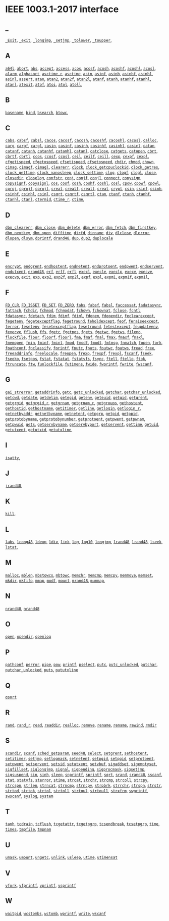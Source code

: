 # IEEE 1003.1-2017 interface

## _

[`_Exit`](_Exit.impl.md),
[`_exit`](_exit.impl.md),
[`_longjmp`](_longjmp.tb-impl.md),
[`_setjmp`](_setjmp.tb-impl.md),
[`_tolower`](_tolower.tb-impl.md),
[`_toupper`](_toupper.tb-impl.md),

## A

[`a64l`](a/a64l.tb-impl.md),
[`abort`](a/abort.part-impl.md),
[`abs`](a/abs.tb-impl.md),
[`accept`](a/accept.part-impl.md),
[`access`](a/access.tb-impl.md),
[`acos`](a/acos.impl.md),
[`acosf`](a/acosf.tb-impl.md),
[`acosh`](a/acosh.tb-impl.md),
[`acoshf`](a/acoshf.tb-impl.md),
[`acoshl`](a/acoshl.tb-impl.md),
[`acosl`](a/acosl.tb-impl.md),
[`alarm`](a/alarm.impl.md),
[`alphasort`](a/alphasort.tb-impl.md),
[`asctime_r`](a/asctime_r.impl.md),
[`asctime`](a/asctime.impl.md),
[`asin`](a/asin.tb-impl.md),
[`asinf`](a/asinf.tb-impl.md),
[`asinh`](a/asinh.tb-impl.md),
[`asinhf`](a/asinhf.tb-impl.md),
[`asinhl`](a/asinhl.tb-impl.md),
[`asinl`](a/asinl.tb-impl.md),
[`assert`](a/assert.impl.md),
[`atan`](a/atan.part-impl.md),
[`atan2`](a/atan2.part-impl.md),
[`atan2f`](a/atan2f.tb-impl.md),
[`atan2l`](a/atan2l.tb-impl.md),
[`atanf`](a/atanf.tb-impl.md), 
[`atanh`](a/atanh.tb-impl.md), 
[`atanhf`](a/atanhf.tb-impl.md), 
[`atanhl`](a/atanhl.tb-impl.md), 
[`atanl`](a/atanl.tb-impl.md), 
[`atexit`](a/atexit.impl.md), 
[`atof`](a/atof.impl.md), 
[`atoi`](a/atoi.impl.md), 
[`atol`](a/atol.part-impl.md), 
[`atoll`](a/atoll.tb-impl.md), 

## B

[`basename`](b/basename.impl.md),
[`bind`](b/bind.part-impl.md),
[`bsearch`](b/bsearch.impl.md),
[`btowc`](b/btowc.tb-impl.md),

## C

[`cabs`](c/cabs.tb-impl.md), 
[`cabsf`](c/cabsf.tb-impl.md), 
[`cabsl`](c/cabsl.tb-impl.md), 
[`cacos`](c/cacos.tb-impl.md), 
[`cacosf`](c/cacosf.tb-impl.md), 
[`cacosh`](c/cacosh.tb-impl.md), 
[`cacoshf`](c/cacoshf.tb-impl.md), 
[`cacoshl`](c/cacoshl.tb-impl.md), 
[`cacosl`](c/cacosl.tb-impl.md), 
[`calloc`](c/calloc.part-impl.md), 
[`carg`](c/carg.tb-impl.md), 
[`cargf`](c/cargf.tb-impl.md), 
[`cargl`](c/cargl.tb-impl.md), 
[`casin`](c/casin.tb-impl.md), 
[`casinf`](c/casinf.tb-impl.md), 
[`casinh`](c/casinh.tb-impl.md), 
[`casinhf`](c/casinhf.tb-impl.md), 
[`casinhl`](c/casinhl.tb-impl.md), 
[`casinl`](c/casinl.tb-impl.md), 
[`catan`](c/catan.tb-impl.md), 
[`catanf`](c/catanf.tb-impl.md), 
[`catanh`](c/catanh.tb-impl.md), 
[`catanhf`](c/catanhf.tb-impl.md), 
[`catanhl`](c/catanhl.tb-impl.md), 
[`catanl`](c/catanl.tb-impl.md), 
[`catclose`](c/catclose.tb-impl.md), 
[`catgets`](c/catgets.tb-impl.md), 
[`catopen`](c/catopen.tb-impl.md), 
[`cbrt`](c/cbrt.tb-impl.md), 
[`cbrtf`](c/cbrtf.tb-impl.md), 
[`cbrtl`](c/cbrtl.tb-impl.md), 
[`ccos`](c/ccos.tb-impl.md), 
[`ccosf`](c/ccosf.tb-impl.md), 
[`ccosl`](c/ccosl.tb-impl.md), 
[`ceil`](c/ceil.part-impl.md), 
[`ceilf`](c/ceilf.tb-impl.md), 
[`ceill`](c/ceill.tb-impl.md), 
[`cexp`](c/cexp.tb-impl.md), 
[`cexpf`](c/cexpf.tb-impl.md), 
[`cexpl`](c/cexpl.tb-impl.md), 
[`cfgetispeed`](c/cfgetispeed.tb-impl.md), 
[`cfgetospeed`](c/cfgetospeed.tb-impl.md), 
[`cfsetispeed`](c/cfsetispeed.tb-impl.md), 
[`cfsetospeed`](c/cfsetospeed.tb-impl.md), 
[`chdir`](c/chdir.part-impl.md), 
[`chmod`](c/chmod.tb-impl.md), 
[`chown`](c/chown.tb-impl.md), 
[`cimag`](c/cimag.tb-impl.md), 
[`cimagf`](c/cimagf.tb-impl.md), 
[`cimagl`](c/cimagl.tb-impl.md), 
[`clearerr`](c/clearerr.md), 
[`clock`](c/clock.tb-impl.md), 
[`clock_getcpuclockid`](c/clock_getcpuclockid.tb-impl.md), 
[`clock_getres`](c/clock_getres.tb-impl.md), 
[`clock_gettime`](c/clock_gettime.tb-impl.md), 
[`clock_nanosleep`](c/clock_nanosleep.tb-impl.md), 
[`clock_settime`](c/clock_settime.tb-impl.md), 
[`clog`](c/clog.tb-impl.md), 
[`clogf`](c/clogf.tb-impl.md), 
[`clogl`](c/clogl.tb-impl.md), 
[`close`](c/close.part-impl.md), 
[`closedir`](c/closedir.md), 
[`closelog`](c/closelog.md), 
[`confstr`](c/confstr.tb-impl.md), 
[`conj`](c/conj.tb-impl.md), 
[`conjf`](c/conjf.tb-impl.md), 
[`conjl`](c/conjl.tb-impl.md), 
[`connect`](c/connect.part-impl.md), 
[`copysign`](c/copysign.tb-impl.md), 
[`copysignf`](c/copysignf.tb-impl.md), 
[`copysignl`](c/copysignl.md), 
[`cos`](c/cos.md), 
[`cosf`](c/cosf.tb-impl.md), 
[`cosh`](c/cosh.part-impl.md), 
[`coshf`](c/coshf.tb-impl.md), 
[`coshl`](c/coshl.tb-impl.md), 
[`cosl`](c/cosl.tb-impl.md), 
[`cpow`](c/cpow.tb-impl.md), 
[`cpowf`](c/cpowf.tb-impl.md), 
[`cpowl`](c/cpowl.tb-impl.md), 
[`cproj`](c/cproj.tb-impl.md), 
[`cprojf`](c/cprojf.tb-impl.md), 
[`cprojl`](c/cprojl.tb-impl.md), 
[`creal`](c/creal.tb-impl.md), 
[`crealf`](c/crealf.tb-impl.md), 
[`creall`](c/creall.tb-impl.md), 
[`creat`](c/creat.part-impl.md), 
[`crypt`](c/crypt.part-impl.md), 
[`csin`](c/csin.tb-impl.md), 
[`csinf`](c/csinf.tb-impl.md), 
[`csinh`](c/csinh.tb-impl.md), 
[`csinhf`](c/csinhf.tb-impl.md), 
[`csinhl`](c/csinhl.tb-impl.md), 
[`csinl`](c/csinl.tb-impl.md), 
[`csqrt`](c/csqrt.tb-impl.md), 
[`csqrtf`](c/csqrtf.tb-impl.md), 
[`csqrtl`](c/csqrtl.tb-impl.md), 
[`ctan`](c/ctan.tb-impl.md), 
[`ctanf`](c/ctanf.tb-impl.md), 
[`ctanh`](c/ctanh.tb-impl.md), 
[`ctanhf`](c/ctanhf.tb-impl.md), 
[`ctanhl`](c/ctanhl.tb-impl.md), 
[`ctanl`](c/ctanl.tb-impl.md), 
[`ctermid`](c/ctermid.tb-impl.md), 
[`ctime_r`](c/ctime_r.impl.md), 
[`ctime`](c/ctime.impl.md),

## D

[`dbm_clearerr`](d/dbm_clearerr.tb-impl.md),
[`dbm_close`](d/dbm_close.tb-impl.md),
[`dbm_delete`](d/dbm_delete.tb-impl.md),
[`dbm_error`](d/dbm_error.tb-impl.md),
[`dbm_fetch`](d/dbm_fetch.tb-impl.md),
[`dbm_firstkey`](d/dbm_firstkey.tb-impl.md),
[`dbm_nextkey`](d/dbm_nextkey.tb-impl.md),
[`dbm_open`](d/dbm_open.tb-impl.md),
[`difftime`](d/difftime.impl.md),
[`dirfd`](d/dirfd.tb-impl.md),
[`dirname`](d/dirname.impl.md),
[`div`](d/div.tb-impl.md),
[`dlclose`](d/dlclose.tb-impl.md),
[`dlerror`](d/dlerror.tb-impl.md),
[`dlopen`](d/dlopen.tb-impl.md),
[`dlsym`](d/dlsym.tb-impl.md),
[`dprintf`](d/dprintf.part-impl.md),
[`drand48`](d/drand48.tb-impl.md),
[`dup`](d/dup.part-impl.md),
[`dup2`](d/dup2.impl.md),
[`duplocale`](d/duplocale.tb-impl.md)

## E
[`encrypt`](e/encrypt.tb-impl.md),
[`endgrent`](e/endgrent.tb-impl.md),
[`endhostent`](e/endhostent.tb-impl.md),
[`endnetent`](e/endnetent.tb-impl.md),
[`endprotoent`](e/endprotoent.tb-impl.md),
[`endpwent`](e/endpwent.tb-impl.md),
[`endservent`](e/endservent.tb-impl.md),
[`endutxent`](e/endutxent.tb-impl.md),
[`erand48`](e/erand48.tb-impl.md),
[`erf`](e/erf.tb-impl.md),
[`erff`](e/erff.tb-impl.md),
[`erfl`](e/erfl.tb-impl.md),
[`execl`](e/execl.part-impl.md),
[`execle`](e/execle.part-impl.md),
[`execlp`](e/execlp.part-impl.md),
[`execv`](e/execv.part-impl.md),
[`execve`](e/execve.part-impl.md),
[`execvp`](e/execvp.part-impl.md),
[`exit`](e/exit.impl.md),
[`exp`](e/exp.part-impl.md),
[`exp2`](e/exp2.tb-impl.md),
[`exp2f`](e/exp2f.tb-impl.md),
[`exp2l`](e/exp2l.tb-impl.md),
[`expf`](e/expf.part-impl.md),
[`expl`](e/expl.tb-impl.md),
[`expm1`](e/expm1.tb-impl.md),
[`expm1f`](e/expm1f.tb-impl.md),
[`expm1l`](e/expm1l.tb-impl.md),

## F

[`FD_CLR`](f/FD_CLR.tb-impl.md), 
[`FD_ISSET`](f/FD_ISSET.md), 
[`FD_SET`](f/FD_SET.tb-impl.md), 
[`FD_ZERO`](f/FD_ZERO.tb-impl.md), 
[`fabs`](f/fabs.md), 
[`fabsf`](f/fabsf.tb-impl.md), 
[`fabsl`](f/fabsl.tb-impl.md), 
[`faccessat`](f/faccessat.tb-impl.md), 
[`fadatasync`](f/fadatasync.tb-impl.md), 
[`fattach`](f/fattach.tb-impl.md), 
[`fchdir`](f/fchdir.tb-impl.md), 
[`fchmod`](f/fchmod.tb-impl.md), 
[`fchmodat`](f/fchmodat.tb-impl.md), 
[`fchown`](f/fchown.tb-impl.md), 
[`fchownat`](f/fchownat.tb-impl.md), 
[`fclose`](f/fclose.part-impl.md), 
[`fcntl`](f/fcntl.part-impl.md), 
[`fdatasync`](f/fdatasync.tb-impl.md), 
[`fdetach`](f/fdetach.tb-impl.md), 
[`fdim`](f/fdim.tb-impl.md), 
[`fdimf`](f/fdimf.tb-impl.md), 
[`fdiml`](f/fdiml.tb-impl.md), 
[`fdopen`](f/fdopen.part-impl.md), 
[`fdopendir`](f/fdopendir.tb-impl.md), 
[`feclearexcept`](f/feclearexcept.tb-impl.md), 
[`fegetenv`](f/fegetenv.tb-impl.md), 
[`fegetexceptflag`](f/fegetexceptflag.tb-impl.md), 
[`fegetround`](f/fegetround.tb-impl.md), 
[`feholdexcept`](f/feholdexcept.tb-impl.md), 
[`feof`](f/feof.impl.md), 
[`feraiseexcept`](f/feraiseexcept.tb-impl.md), 
[`ferror`](f/ferror.impl.md), 
[`fesetenv`](f/fesetenv.tb-impl.md), 
[`fesetexceptflag`](f/fesetexceptflag.tb-impl.md), 
[`fesetround`](f/fesetround.tb-impl.md), 
[`fetestexcept`](f/fetestexcept.tb-impl.md), 
[`feupdateenv`](f/feupdateenv.tb-impl.md), 
[`fexecve`](f/fexecve.part-impl.md), 
[`fflush`](f/fflush.part-impl.md), 
[`ffs`](f/ffs.tb-impl.md), 
[`fgetc`](f/fgetc.part-impl.md), 
[`fgetpos`](f/fgetpos.tb-impl.md), 
[`fgets`](f/fgets.part-impl.md), 
[`fgetwc`](f/fgetwc.tb-impl.md), 
[`fgetws`](f/fgetws.tb-impl.md), 
[`fileno`](f/fileno.part-impl.md), 
[`flockfile`](f/flockfile.tb-impl.md), 
[`floor`](f/floor.part-impl.md), 
[`floorf`](f/floorf.tb-impl.md), 
[`floorl`](f/floorl.tb-impl.md), 
[`fma`](f/fma.tb-impl.md), 
[`fmaf`](f/fmaf.tb-impl.md), 
[`fmal`](f/fmal.tb-impl.md), 
[`fmax`](f/fmax.tb-impl.md), 
[`fmaxf`](f/fmaxf.tb-impl.md), 
[`fmaxl`](f/fmaxl.tb-impl.md), 
[`fmemopen`](f/fmemopen.tb-impl.md), 
[`fmin`](f/fmin.tb-impl.md), 
[`fminf`](f/fminf.tb-impl.md), 
[`fminl`](f/fminl.tb-impl.md), 
[`fmod`](f/fmod.md), 
[`fmodf`](f/fmodf.tb-impl.md), 
[`fmodl`](f/fmodl.tb-impl.md), 
[`fmtmsg`](f/fmtmsg.tb-impl.md), 
[`fnmatch`](f/fnmatch.part-impl.md), 
[`fopen`](f/fopen.md), 
[`fork`](f/fork.part-impl.md), 
[`fpathconf`](f/fpathconf.tb-impl.md), 
[`fpclassify`](f/fpclassify.tb-impl.md), 
[`fprintf`](f/fprintf.part-impl.md), 
[`fputc`](f/fputc.part-impl.md), 
[`fputs`](f/fputs.part-impl.md), 
[`fputwc`](f/fputwc.tb-impl.md), 
[`fputws`](f/fputws.tb-impl.md), 
[`fread`](f/fread.part-impl.md), 
[`free`](f/free.impl.md), 
[`freeaddrinfo`](f/freeaddrinfo.part-impl.md), 
[`freelocale`](f/freelocale.tb-impl.md), 
[`freopen`](f/freopen.md), 
[`frexp`](f/frexp.part-impl.md), 
[`frexpf`](f/frexpf.tb-impl.md), 
[`frexpl`](f/frexpl.tb-impl.md), 
[`fscanf`](f/fscanf.part-impl.md), 
[`fseek`](f/fseek.part-impl.md), 
[`fseeko`](f/fseeko.part-impl.md), 
[`fsetpos`](f/fsetpos.tb-impl.md), 
[`fstat`](f/fstat.part-impl.md), 
[`fstatat`](f/fstatat.part-impl.md), 
[`fstatvfs`](f/fstatvfs.tb-impl.md), 
[`fsync`](f/fsync.tb-impl.md), 
[`ftell`](f/ftell.part-impl.md), 
[`ftello`](f/ftello.part-impl.md), 
[`ftok`](f/ftok.tb-impl.md), 
[`ftruncate`](f/ftruncate.part-impl.md), 
[`ftw`](f/ftw.tb-impl.md), 
[`funlockfile`](f/funlockfile.tb-impl.md), 
[`futimens`](f/futimens.tb-impl.md), 
[`fwide`](f/fwide.tb-impl.md), 
[`fwprintf`](f/fwprintf.tb-impl.md), 
[`fwrite`](f/fwrite.part-impl.md), 
[`fwscanf`](f/fwscanf.tb-impl.md), 

## G

[`gai_strerror`](g/gai_strerror.part-impl.md), 
[`getaddrinfo`](g/getaddrinfo.part-impl.md), 
[`getc`](g/getc.part-impl.md), 
[`getc_unlocked`](g/getc_unlocked.part-impl.md), 
[`getchar`](g/getchar.md), 
[`getchar_unlocked`](g/getchar_unlocked.part-impl.md), 
[`getcwd`](g/getcwd.part-impl.md), 
[`getdate`](g/getdate.tb-impl.md), 
[`getdelim`](g/getdelim.tb-impl.md), 
[`getegid`](g/getegid.md), 
[`getenv`](g/getenv.impl.md), 
[`geteuid`](g/geteuid.tb-impl.md), 
[`getgid`](g/getgid.tb-impl.md), 
[`getgrent`](g/getgrent.tb-impl.md), 
[`getgrgid`](g/getgrgid.tb-impl.md), 
[`getgrgid_r`](g/getgrgid_r.tb-impl.md), 
[`getgrnam`](g/getgrnam.tb-impl.md), 
[`getgrnam_r`](g/getgrnam_r.tb-impl.md), 
[`getgroups`](g/getgroups.tb-impl.md), 
[`gethostent`](g/gethostent.tb-impl.md), 
[`gethostid`](g/gethostid.tb-impl.md), 
[`gethostname`](g/gethostname.tb-impl.md), 
[`getitimer`](g/getitimer.tb-impl.md), 
[`getline`](g/getline.part-impl.md), 
[`getlogin`](g/getlogin.tb-impl.md), 
[`getlogin_r`](g/getlogin_r.tb-impl.md), 
[`getnetbyaddr`](g/getnetbyaddr.tb-impl.md), 
[`getnetbyname`](g/getnetbyname.tb-impl.md), 
[`getnetent`](g/getnetent.tb-impl.md), 
[`getpgrp`](g/getpgrp.md), 
[`getpid`](g/getpid.md), 
[`getppid`](g/getppid.md), 
[`getprotobyname`](g/getprotobyname.tb-impl.md), 
[`getprotobynumber`](g/getprotobynumber.tb-impl.md), 
[`getprotoent`](g/getprotoent.tb-impl.md), 
[`getpwent`](g/getpwent.tb-impl.md), 
[`getpwnam`](g/getpwnam.md), 
[`getpwuid`](g/getpwuid.md), 
[`gets`](g/gets.md), 
[`getservbyname`](g/getservbyname.tb-impl.md), 
[`getservbyport`](g/getservbyport.tb-impl.md), 
[`getservent`](g/getservent.tb-impl.md), 
[`gettime`](g/gettime.md), 
[`getuid`](g/getuid.md), 
[`getutxent`](g/getutxent.tb-impl.md), 
[`getutxid`](g/getutxid.tb-impl.md), 
[`getutxline`](g/getutxline.tb-impl.md),

## I

[`isatty`](i/isatty.md), 

## J

[`jrand48`](j/jrand48.tb-impl.md),

## K

[`kill`](k/kill.md),

## L
[`labs`](labs.md), 
[`lcong48`](lcong48.tb-impl.md), 
[`ldexp`](ldexp.md), 
[`ldiv`](ldiv.md), 
[`link`](link.md), 
[`log`](log.md), 
[`log10`](log10.md), 
[`longjmp`](longjmp.md), 
[`lrand48`](lrand48.tb-impl.md), 
[`lrand48`](lrand48.tb-impl.md), 
[`lseek`](lseek.md), 
[`lstat`](lstat.part-impl.md),

## M

[`malloc`](malloc.md),
[`mblen`](mblen.md),
[`mbstowcs`](mbstowcs.tb-impl.md),
[`mbtowc`](mbtowc.md),
[`memchr`](memchr.md),
[`memcmp`](memcmp.md),
[`memcpy`](memcpy.md),
[`memmove`](memmove.md),
[`memset`](memset.md),
[`mkdir`](mkdir.md), 
[`mkfifo`](mkfifo.md), 
[`mmap`](mmap.md), 
[`modf`](modf.md), 
[`mount`](mount.md), 
[`mrand48`](mrand48.tb-impl.md), 
[`munmap`](munmap.md), 

## N

[`nrand48`](nrand48.tb-impl.md),
[`nrand48`](nrand48.tb-impl.md)

## O

[`open`](open.md),
[`opendir`](opendir.part-impl.md),
[`openlog`](openlog.md)

## P

[`pathconf`](pathconf.tb-impl.md), 
[`perror`](perror.md), 
[`pipe`](pipe.md), 
[`pow`](pow.md), 
[`printf`](printf.part-impl.md), 
[`pselect`](pselect.tb-impl.md), 
[`putc`](putc.md), 
[`putc_unlocked`](putc_unlocked.part-impl.md), 
[`putchar`](putchar.md), 
[`putchar_unlocked`](putchar_unlocked.part-impl.md), 
[`puts`](puts.md), 
[`pututxline`](pututxline.tb-impl.md)

## Q

[`qsort`](qsort.md)

## R

[`rand`](rand.md), 
[`rand_r`](rand_r.md), 
[`read`](read.md), 
[`readdir`](readdir.md), 
[`realloc`](realloc.md), 
[`remove`](remove.md), 
[`rename`](rename.md), 
[`rename`](rename.md), 
[`rewind`](rewind.md), 
[`rmdir`](rmdir.md)

## S

[`scandir`](scandir.tb-impl.md), 
[`scanf`](scanf.part-impl.md), 
[`sched_getparam`](sched_getparam.tb-impl.md), 
[`seed48`](seed48.tb-impl.md), 
[`select`](select.tb-impl.md), 
[`setgrent`](setgrent.tb-impl.md), 
[`sethostent`](sethostent.tb-impl.md), 
[`setitimer`](setitimer.tb-impl.md), 
[`setjmp`](setjmp.md), 
[`setlogmask`](setlogmask.tb-impl.md), 
[`setnetent`](setnetent.tb-impl.md), 
[`setpgid`](setpgid.md), 
[`setpgid`](setpgid.md), 
[`setprotoent`](setprotoent.tb-impl.md), 
[`setpwent`](setpwent.tb-impl.md), 
[`setservent`](setservent.tb-impl.md), 
[`setsid`](setsid.md), 
[`setutxent`](setutxent.tb-impl.md), 
[`setvbuf`](setvbuf.md), 
[`sigaddset`](sigaddset.md), 
[`sigemptyset`](sigemptyset.md), 
[`sigfillset`](sigfillset.md), 
[`siglongjmp`](siglongjmp.md), 
[`signal`](signal.md), 
[`sigpending`](sigpending.md), 
[`sigprocmask`](sigprocmask.md), 
[`sigsetjmp`](sigsetjmp.md), 
[`sigsuspend`](sigsuspend.md), 
[`sin`](sin.md), 
[`sinh`](sinh.md), 
[`sleep`](sleep.md), 
[`snprintf`](snprintf.part-impl.md), 
[`sprintf`](sprintf.part-impl.md), 
[`sqrt`](sqrt.md), 
[`srand`](srand.md), 
[`srand48`](srand48.tb-impl.md), 
[`sscanf`](sscanf.part-impl.md), 
[`stat`](stat.part-impl.md), 
[`statvfs`](statvfs.tb-impl.md), 
[`sterror`](sterror.md), 
[`stime`](stime.md), 
[`strcat`](strcat.md), 
[`strchr`](strchr.md), 
[`strcmp`](strcmp.md), 
[`strcoll`](strcoll.md), 
[`strcpy`](strcpy.md), 
[`strcspn`](strcspn.md), 
[`strlen`](strlen.md), 
[`strncat`](strncat.md), 
[`strncmp`](strncmp.md), 
[`strncpy`](strncpy.md), 
[`strpbrk`](strpbrk.md), 
[`strrchr`](strrchr.md), 
[`strspn`](strspn.md), 
[`strstr`](strstr.md), 
[`strtod`](strtod.md), 
[`strtok`](strtok.md), 
[`strtol`](strtol.md), 
[`strtoll`](strtoll.md), 
[`strtoul`](strtoul.md), 
[`strtoull`](strtoull.md), 
[`strxfrm`](strxfrm.md), 
[`swprintf`](swprintf.md), 
[`swscanf`](swscanf.tb-impl.md), 
[`syslog`](syslog.impl.md), 
[`system`](system.md)

## T

[`tanh`](tanh.md), 
[`tcdrain`](tcdrain.md), 
[`tcflush`](tcflush.md), 
[`tcgetattr`](tcgetattr.md), 
[`tcgetpgrp`](tcgetpgrp.md), 
[`tcsendbreak`](tcsendbreak.md), 
[`tcsetpgrp`](tcsetpgrp.md), 
[`time`](time.md), 
[`times`](times.md), 
[`tmpfile`](tmpfile.md), 
[`tmpnam`](tmpnam.md)

## U

[`umask`](umask.md),
[`umount`](umount.md),
[`ungetc`](ungetc.md),
[`unlink`](unlink.md),
[`usleep`](usleep.md),
[`utime`](utime.md),
[`utimensat`](utimensat.tb-impl.md)

## V

[`vfork`](vfork.md), 
[`vfprintf`](vfprintf.md),
[`vprintf`](vprintf.md),
[`vsprintf`](vsprintf.md)

## W

[`waitpid`](waitpid.md),
[`wcstombs`](wcstombs.md),
[`wctomb`](wctomb.md),
[`wprintf`](wprintf.tb-impl.md),
[`write`](write.md),
[`wscanf`](wscanf.tb-impl.md)
